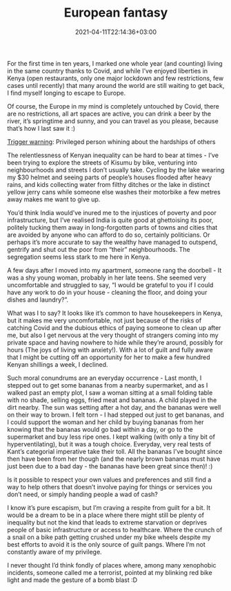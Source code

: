 ﻿---
title: "European fantasy"
description: "Longing to escape to an imaginary Europe to get away from inequality"
date: 2021-04-11T22:14:36+03:00
categories: ["everything-else"]
tags: ["Kisumu"]
---

For the first time in ten years, I marked one whole year (and counting) living in the same country thanks to Covid, and while I’ve enjoyed liberties in Kenya (open restaurants, only one major lockdown and few restrictions, few cases until recently) that many around the world are still waiting to get back, I find myself longing to escape to Europe.

Of course, the Europe in my mind is completely untouched by Covid, there are no restrictions, all art spaces are active, you can drink a beer by the river, it’s springtime and sunny, and you can travel as you please, because that’s how I last saw it :)

<u>Trigger warning</u>: Privileged person whining about the hardships of others

The relentlessness of Kenyan inequality can be hard to bear at times - I’ve been trying to explore the streets of Kisumu by bike, venturing into neighbourhoods and streets I don’t usually take. Cycling by the lake wearing my $30 helmet and seeing parts of people’s houses flooded after heavy rains, and kids collecting water from filthy ditches or the lake in distinct yellow jerry cans while someone else washes their motorbike a few metres away makes me want to give up.

You’d think India would’ve inured me to the injustices of poverty and poor infrastructure, but I’ve realised India is quite good at ghettoising its poor, politely tucking them away in long-forgotten parts of towns and cities that are avoided by anyone who can afford to do so, certainly politicians. Or perhaps it’s more accurate to say the wealthy have managed to outspend, gentrify and shut out the poor from “their” neighbourhoods. The segregation seems less stark to me here in Kenya.

A few days after I moved into my apartment, someone rang the doorbell - It was a shy young woman, probably in her late teens. She seemed very uncomfortable and struggled to say, “I would be grateful to you if I could have any work to do in your house - cleaning the floor, and doing your dishes and laundry?”.

What was I to say? It looks like it’s common to have housekeepers in Kenya, but it makes me very uncomfortable, not just because of the risks of catching Covid and the dubious ethics of paying someone to clean up after me, but also I get nervous at the very thought of strangers coming into my private space and having nowhere to hide while they’re around, possibly for hours (The joys of living with anxiety!). With a lot of guilt and fully aware that I might be cutting off an opportunity for her to make a few hundred Kenyan shillings a week, I declined.

Such moral conundrums are an everyday occurrence - Last month, I stepped out to get some bananas from a nearby supermarket, and as I walked past an empty plot, I saw a woman sitting at a small folding table with no shade, selling eggs, fried meat and bananas. A child played in the dirt nearby. The sun was setting after a hot day, and the bananas were well on their way to brown. I felt torn - I had stepped out just to get bananas, and I could support the woman and her child by buying bananas from her knowing that the bananas would go bad within a day, or go to the supermarket and buy less ripe ones. I kept walking (with only a tiny bit of hyperventilating), but it was a tough choice. Everyday, very real tests of Kant’s categorial imperative take their toll. All the bananas I've bought since then have been from her though (and the nearly brown bananas must have just been due to a bad day - the bananas have been great since then)! :)

Is it possible to respect your own values and preferences and still find a way to help others that doesn’t involve paying for things or services you don’t need, or simply handing people a wad of cash?

I know it’s pure escapism, but I’m craving a respite from guilt for a bit. It would be a dream to be in a place where there might still be plenty of inequality but not the kind that leads to extreme starvation or deprives people of basic infrastructure or access to healthcare. Where the crunch of a snail on a bike path getting crushed under my bike wheels despite my best efforts to avoid it is the only source of guilt pangs. Where I’m not constantly aware of my privilege.

I never thought I’d think fondly of places where, among many xenophobic incidents, someone called me a terrorist, pointed at my blinking red bike light and made the gesture of a bomb blast :D
